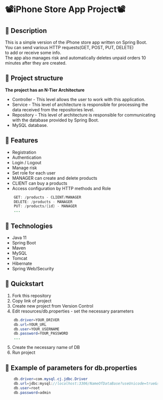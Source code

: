 # ****📽️iPhone Store App Project📽️**** #

## 🚀 Description
This is a simple version of the iPhone store app written on Spring Boot. \
You can send various HTTP requests(GET, POST, PUT, DELETE) \
to add or receive some info. \
The app also manages risk and automatically deletes unpaid orders 10 minutes after they are created.

## 🚀 Project structure
**The project has an N-Tier Architecture**
- Controller - This level allows the user to work with this application.
- Service - This level of architecture is responsible for processing the data received from the repositories level.
- Repository - This level of architecture is responsible for communicating with the database provided by Spring Boot.
- MySQL database.

## 🚀 Features
- Registration
- Authentication
- Login / Logout
- Manage risk
- Set role for each user
- MANAGER can create and delete products
- CLIENT can buy a products
- Access configuration by HTTP methods and Role
``` java
    GET: /products - CLIENT/MANAGER
    DELETE: /products - MANAGER
    PUT: /products/{id} - MANAGER
    ...
```

## 🚀 Technologies
- Java 11
- Spring Boot
- Maven
- MySQL
- Tomcat
- Hibernate
- Spring Web/Security

## 🚀 Quickstart
1. Fork this repository
2. Copy link of project
3. Create new project from Version Control
4. Edit resources/db.properties - set the necessary parameters
``` java
    db.driver=YOUR_DRIVER
    db.url=YOUR_URL
    db.user=YOUR_USERNAME
    db.password=YOUR_PASSWORD
    ...
```
5. Create the necessary name of DB
6. Run project

## 🚀 Example of parameters for db.properties
``` java
    db.driver=com.mysql.cj.jdbc.Driver
    db.url=jdbc:mysql://localhost:3306/NameOfDataBase?useUnicode=true&serverTimezone=UTC
    db.user=root
    db.password=admin
```
